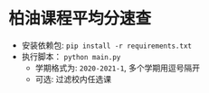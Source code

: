 # 柏油课程平均分速查 #

- 安装依赖包: `pip install -r requirements.txt`
- 执行脚本： `python main.py`
  - 学期格式为: `2020-2021-1`, 多个学期用逗号隔开
  - 可选: 过滤校内任选课
